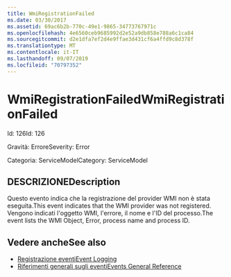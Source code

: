 ```yaml
---
title: WmiRegistrationFailed
ms.date: 03/30/2017
ms.assetid: 69ac6b2b-770c-49e1-9865-34773767971c
ms.openlocfilehash: 4e6560ceb9685992d2e52a9db858e788a6c1ca84
ms.sourcegitcommit: d2e1dfa7ef2d4e9ffae3d431cf6a4ffd9c8d378f
ms.translationtype: MT
ms.contentlocale: it-IT
ms.lasthandoff: 09/07/2019
ms.locfileid: "70797352"
---
```

# <a name="wmiregistrationfailed"></a><span data-ttu-id="3e0b8-102">WmiRegistrationFailed</span><span class="sxs-lookup"><span data-stu-id="3e0b8-102">WmiRegistrationFailed</span></span>
<span data-ttu-id="3e0b8-103">Id: 126</span><span class="sxs-lookup"><span data-stu-id="3e0b8-103">Id: 126</span></span>  
  
 <span data-ttu-id="3e0b8-104">Gravità: Errore</span><span class="sxs-lookup"><span data-stu-id="3e0b8-104">Severity: Error</span></span>  
  
 <span data-ttu-id="3e0b8-105">Categoria: ServiceModel</span><span class="sxs-lookup"><span data-stu-id="3e0b8-105">Category: ServiceModel</span></span>  
  
## <a name="description"></a><span data-ttu-id="3e0b8-106">DESCRIZIONE</span><span class="sxs-lookup"><span data-stu-id="3e0b8-106">Description</span></span>  
 <span data-ttu-id="3e0b8-107">Questo evento indica che la registrazione del provider WMI non è stata eseguita.</span><span class="sxs-lookup"><span data-stu-id="3e0b8-107">This event indicates that the WMI provider was not registered.</span></span> <span data-ttu-id="3e0b8-108">Vengono indicati l'oggetto WMI, l'errore, il nome e l'ID del processo.</span><span class="sxs-lookup"><span data-stu-id="3e0b8-108">The event lists the WMI Object, Error, process name and process ID.</span></span>  
  
## <a name="see-also"></a><span data-ttu-id="3e0b8-109">Vedere anche</span><span class="sxs-lookup"><span data-stu-id="3e0b8-109">See also</span></span>

- [<span data-ttu-id="3e0b8-110">Registrazione eventi</span><span class="sxs-lookup"><span data-stu-id="3e0b8-110">Event Logging</span></span>](index.md)
- [<span data-ttu-id="3e0b8-111">Riferimenti generali sugli eventi</span><span class="sxs-lookup"><span data-stu-id="3e0b8-111">Events General Reference</span></span>](events-general-reference.md)
